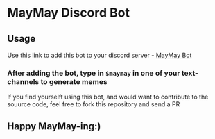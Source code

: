 # MayMay Discord Bot

## Usage
Use this link to add this bot to your discord server - [MayMay Bot](https://discord.com/oauth2/authorize?client_id=1280948706455322654)

### After adding the bot, type in `$maymay` in one of your text-channels to generate memes

If you find yourselft using this bot, and would want to contribute to the souurce code, feel free to fork this repository and send a PR
## Happy MayMay-ing:)
